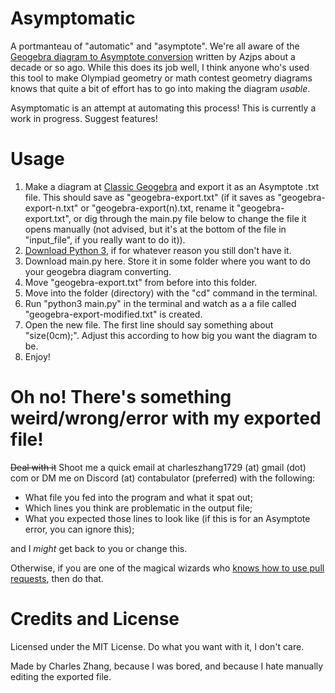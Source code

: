 # Asymptomatic
A portmanteau of "automatic" and "asymptote".  We're all aware of the [Geogebra diagram to Asymptote conversion](https://www.geogebra.org/classic?lang=en) written by Azjps about a decade or so ago.  While this does its job well, I think anyone who's used this tool to make Olympiad geometry or math contest geometry diagrams knows that quite a bit of effort has to go into making the diagram *usable*.

Asymptomatic is an attempt at automating this process!  This is currently a work in progress.  Suggest features!

# Usage
1. Make a diagram at [Classic Geogebra](https://www.geogebra.org/classic?lang=en) and export it as an Asymptote .txt file.  This should save as "geogebra-export.txt" (if it saves as "geogebra-export-n.txt" or "geogebra-export(n).txt, rename it "geogebra-export.txt", or dig through the main.py file below to change the file it opens manually (not advised, but it's at the bottom of the file in "input_file", if you really want to do it)).
2. [Download Python 3](https://www.python.org/downloads/), if for whatever reason you still don't have it.
3. Download main.py here.  Store it in some folder where you want to do your geogebra diagram converting.
4. Move "geogebra-export.txt" from before into this folder.
5. Move into the folder (directory) with the "cd" command in the terminal.
6. Run "python3 main.py" in the terminal and watch as a a file called "geogebra-export-modified.txt" is created.
7. Open the new file.  The first line should say something about "size(0cm);".  Adjust this according to how big you want the diagram to be.
8. Enjoy!

# Oh no!  There's something weird/wrong/error with my exported file!
~~Deal with it~~ Shoot me a quick email at charleszhang1729 (at) gmail (dot) com or DM me on Discord (at) contabulator (preferred) with the following:
- What file you fed into the program and what it spat out;
- Which lines you think are problematic in the output file;
- What you expected those lines to look like (if this is for an Asymptote error, you can ignore this);

and I *might* get back to you or change this.

Otherwise, if you are one of the magical wizards who [knows how to use pull requests](https://docs.github.com/en/pull-requests/collaborating-with-pull-requests/proposing-changes-to-your-work-with-pull-requests/creating-a-pull-request), then do that.

# Credits and License
Licensed under the MIT License.  Do what you want with it, I don't care.

Made by Charles Zhang, because I was bored, and because I hate manually editing the exported file.
